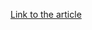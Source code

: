 [Link to the article](https://www.virusbulletin.com/blog/2021/11/vb2021-localhost-videos-available-youtube/)
